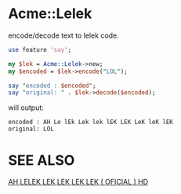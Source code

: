 Acme::Lelek
===========

encode/decode text to lelek code.

```perl
use feature 'say';

my $lek = Acme::Lelek->new;
my $encoded = $lek->encode("LOL");

say "encoded : $encoded";
say "original: " . $lek->decode($encoded);
```

will output:
```
encoded : AH Le lEk Lek lek lEK LEK LeK leK lEK
original: LOL
```

SEE ALSO
========

[AH LELEK LEK LEK LEK LEK ( OFICIAL ) HD](http://www.youtube.com/watch?v=E1AC_k9izjY)
